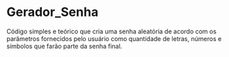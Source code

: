 # Gerador_Senha
Código simples e teórico que cria uma senha aleatória de acordo com os parâmetros fornecidos pelo usuário como quantidade de letras, números e símbolos que farão parte da senha final.
